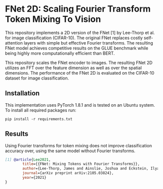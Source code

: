 # FNet 2D: Scaling Fourier Transform Token Mixing To Vision

This repository implements a 2D version of the FNet [1] by Lee-Thorp et al. for image classification (CIFAR-10). The original FNet replaces 
costly self-attention layers with simple but effective Fourier transforms. The resulting FNet model achieves 
competitive results on the GLUE benchmark while being highly more computationally efficient than BERT.

This repository scales the FNet encoder to images. The resulting FNet 2D utilizes an FFT over the feature dimension as 
well as over the spatial dimensions. The performance of the FNet 2D is evaluated on the CIFAR-10 dataset for image 
classification.


## Installation

This implementation uses PyTorch 1.8.1 and is tested on an Ubuntu system. To install all required packages run:

```shell script
pip install -r requirements.txt
```

## Results

Using Fourier transforms for token mixing does not improve classification accuracy over, using the same model without Fourier transforms.

```bibtex
[1] @article{Lee2021,
        title={{FNet: Mixing Tokens with Fourier Transforms}},
        author={Lee-Thorp, James and Ainslie, Joshua and Eckstein, Ilya and Ontanon, Santiago},
        journal={arXiv preprint arXiv:2105.03824},
        year={2021}
}
```